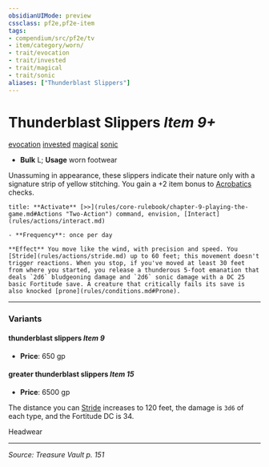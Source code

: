 ```yaml
---
obsidianUIMode: preview
cssclass: pf2e,pf2e-item
tags:
- compendium/src/pf2e/tv
- item/category/worn/
- trait/evocation
- trait/invested
- trait/magical
- trait/sonic
aliases: ["Thunderblast Slippers"]
---
```

# Thunderblast Slippers *Item 9+*  
[evocation](rules/traits/evocation.md "Evocation School Trait")  [invested](rules/traits/invested.md "Invested Item Trait")  [magical](rules/traits/magical.md "Magical Item Trait")  [sonic](rules/traits/sonic.md "Sonic Energy & Element Trait")  

- **Bulk** L; **Usage** worn footwear

Unassuming in appearance, these slippers indicate their nature only with a signature strip of yellow stitching. You gain a +2 item bonus to [Acrobatics](compendium/skills.md#Acrobatics) checks.

```ad-embed-ability
title: **Activate** [>>](rules/core-rulebook/chapter-9-playing-the-game.md#Actions "Two-Action") command, envision, [Interact](rules/actions/interact.md)

- **Frequency**: once per day

**Effect** You move like the wind, with precision and speed. You [Stride](rules/actions/stride.md) up to 60 feet; this movement doesn't trigger reactions. When you stop, if you've moved at least 30 feet from where you started, you release a thunderous 5-foot emanation that deals `2d6` bludgeoning damage and `2d6` sonic damage with a DC 25 basic Fortitude save. A creature that critically fails its save is also knocked [prone](rules/conditions.md#Prone).
```

---
### Variants

#### thunderblast slippers *Item 9*

- **Price**: 650 gp

#### greater thunderblast slippers *Item 15*

- **Price**: 6500 gp

The distance you can [Stride](rules/actions/stride.md) increases to 120 feet, the damage is `3d6` of each type, and the Fortitude DC is 34.

Headwear

---
*Source: Treasure Vault p. 151*